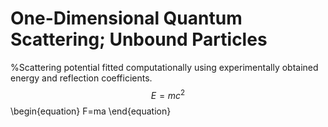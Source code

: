 # One-Dimensional Quantum Scattering; Unbound Particles
%Scattering potential fitted computationally using experimentally obtained energy and reflection coefficients.
$$E=mc^2$$
\begin{equation} F=ma \end{equation}
